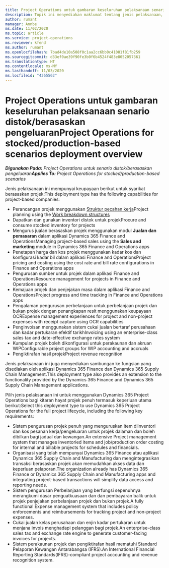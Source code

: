 ```yaml
---
title: Project Operations untuk gambaran keseluruhan pelaksanaan senario distok/berasaskan pengeluaran
description: Topik ini menyediakan maklumat tentang jenis pelaksanaan, Project Operations untuk senario distok/berasaskan pengeluaran.
author: rumant
manager: Annbe
ms.date: 11/02/2020
ms.topic: article
ms.service: project-operations
ms.reviewer: kfend
ms.author: rumant
ms.openlocfilehash: 7bad4de10a508f0c1aa2cc6bb0c41081f81fb259
ms.sourcegitcommit: d33ef0ae39f90fe3b0f6b4524f483e8052057361
ms.translationtype: HT
ms.contentlocale: ms-MY
ms.lasthandoff: 11/03/2020
ms.locfileid: "4365562"
---
```

# <a name="project-operations-for-stockedproduction-based-scenarios-deployment-overview"></a><span data-ttu-id="82ab9-103">Project Operations untuk gambaran keseluruhan pelaksanaan senario distok/berasaskan pengeluaran</span><span class="sxs-lookup"><span data-stu-id="82ab9-103">Project Operations for stocked/production-based scenarios deployment overview</span></span>

<span data-ttu-id="82ab9-104">_**Digunakan Pada:** Project Operations untuk senario distok/berasaskan pengeluaran_</span><span class="sxs-lookup"><span data-stu-id="82ab9-104">_**Applies To:** Project Operations for stocked/production-based scenarios_</span></span>


<span data-ttu-id="82ab9-105">Jenis pelaksanaan ini mempunyai keupayaan berikut untuk syarikat berasaskan projek:</span><span class="sxs-lookup"><span data-stu-id="82ab9-105">This deployment type has the following capabilities for project-based companies:</span></span>

- <span data-ttu-id="82ab9-106">Perancangan projek menggunakan [Struktur pecahan kerja](work-breakdown-structures.md)</span><span class="sxs-lookup"><span data-stu-id="82ab9-106">Project planning using the [Work breakdown structures](work-breakdown-structures.md)</span></span>
- <span data-ttu-id="82ab9-107">Dapatkan dan gunakan inventori distok untuk projek</span><span class="sxs-lookup"><span data-stu-id="82ab9-107">Procure and consume stocked inventory for projects</span></span>
- <span data-ttu-id="82ab9-108">Mengurus jualan berasaskan projek menggunakan modul **Jualan dan pemasaran** dalam aplikasi Dynamics 365 Finance and Operations</span><span class="sxs-lookup"><span data-stu-id="82ab9-108">Managing project-based sales using the **Sales and marketing** module in Dynamics 365 Finance and Operations apps</span></span>
- <span data-ttu-id="82ab9-109">Penetapan harga dan kos projek menggunakan kadar kos dan konfigurasi kadar bil dalam aplikasi Finance and Operations</span><span class="sxs-lookup"><span data-stu-id="82ab9-109">Project pricing and costing using the cost rate and bill rate configurations in Finance and Operations apps</span></span>
- <span data-ttu-id="82ab9-110">Pengurusan sumber untuk projek dalam aplikasi Finance and Operations</span><span class="sxs-lookup"><span data-stu-id="82ab9-110">Resource management for projects in Finance and Operations apps</span></span>
- <span data-ttu-id="82ab9-111">Kemajuan projek dan penjejakan masa dalam aplikasi Finance and Operations</span><span class="sxs-lookup"><span data-stu-id="82ab9-111">Project progress and time tracking in Finance and Operations apps</span></span>
- <span data-ttu-id="82ab9-112">Pengalaman pengurusan perbelanjaan untuk perbelanjaan projek dan bukan projek dengan penangkapan resit menggunakan keupayaan OCR</span><span class="sxs-lookup"><span data-stu-id="82ab9-112">Expense management experiences for project and non-project expenses with receipt capture using OCR capabilities</span></span>
- <span data-ttu-id="82ab9-113">Penginvoisan menggunakan sistem cukai jualan bertaraf perusahaan dan kadar pertukaran efektif tarikh</span><span class="sxs-lookup"><span data-stu-id="82ab9-113">Invoicing using an enterprise-class sales tax and date-effective exchange rates system</span></span>
- <span data-ttu-id="82ab9-114">Kumpulan projek boleh dikonfigurasi untuk perakaunan dan akruan WIP</span><span class="sxs-lookup"><span data-stu-id="82ab9-114">Configurable project groups for WIP accounting and accruals</span></span>
- <span data-ttu-id="82ab9-115">Pengiktirafan hasil projek</span><span class="sxs-lookup"><span data-stu-id="82ab9-115">Project revenue recognition</span></span>

<span data-ttu-id="82ab9-116">Jenis pelaksanaan ini juga menyediakan sambungan ke fungsian yang disediakan oleh aplikasi Dynamics 365 Finance dan Dynamics 365 Supply Chain Management.</span><span class="sxs-lookup"><span data-stu-id="82ab9-116">This deployment type also provides an extension to the functionality provided by the Dynamics 365 Finance and Dynamics 365 Supply Chain Management applications.</span></span>

<span data-ttu-id="82ab9-117">Pilih jenis pelaksanaan ini untuk menggunakan Dynamics 365 Project Operations bagi kitaran hayat projek penuh termasuk keperluan utama berikut:</span><span class="sxs-lookup"><span data-stu-id="82ab9-117">Select this deployment type to use Dynamics 365 Project Operations for the full project lifecycle, including the following key requirements:</span></span>

- <span data-ttu-id="82ab9-118">Sistem pengurusan projek penuh yang menguruskan item diinventori dan kos pesanan kerja/pengeluaran untuk projek dalaman dan boleh dibilkan bagi jadual dan kewangan.</span><span class="sxs-lookup"><span data-stu-id="82ab9-118">An extensive Project management system that manages inventoried items and job/production order costing for internal and billable projects for schedules and financials.</span></span>
- <span data-ttu-id="82ab9-119">Organisasi yang telah mempunyai Dynamics 365 Finance atau aplikasi Dynamics 365 Supply Chain and Manufacturing dan mengintegrasikan transaksi berasaskan projek akan memudahkan akses data dan keperluan pelaporan.</span><span class="sxs-lookup"><span data-stu-id="82ab9-119">The organization already has Dynamics 365 Finance or Dynamics 365 Supply Chain and Manufacturing apps and integrating project-based transactions will simplify data access and reporting needs.</span></span>
- <span data-ttu-id="82ab9-120">Sistem pengurusan Perbelanjaan yang berfungsi sepenuhnya merangkumi dasar penguatkuasaan dan dan pembayaran balik untuk projek penjejakan perbelanjaan projek dan bukan projek.</span><span class="sxs-lookup"><span data-stu-id="82ab9-120">A fully functional Expense management system that includes policy enforcements and reimbursements for tracking project and non-project expenses.</span></span>
- <span data-ttu-id="82ab9-121">Cukai jualan kelas perusahaan dan enjin kadar pertukaran untuk menjana invois menghadapi pelanggan bagi projek.</span><span class="sxs-lookup"><span data-stu-id="82ab9-121">An enterprise-class sales tax and exchange rate engine to generate customer-facing invoices for projects.</span></span>
- <span data-ttu-id="82ab9-122">Sistem perakaunan projek dan pengiktirafan hasil mematuhi Standard Pelaporan Kewangan Antarabangsa (IFRS).</span><span class="sxs-lookup"><span data-stu-id="82ab9-122">An International Financial Reporting Standards(IFRS)-compliant project accounting and revenue recognition system.</span></span>


